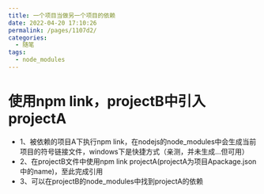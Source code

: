 ```yaml
---
title: 一个项目当做另一个项目的依赖
date: 2022-04-20 17:10:26
permalink: /pages/1107d2/
categories:
  - 随笔
tags:
  - node_modules
---
```

# 使用npm link，projectB中引入projectA

* 1、被依赖的项目A下执行npm link，在nodejs的node_modules中会生成当前项目的符号链接文件，windows下是快捷方式（亲测，并未生成...但可用）
* 2、在projectB文件中使用npm link projectA(projectA为项目Apackage.json中的name)，至此完成引用
* 3、可以在projectB的node_modules中找到projectA的依赖
